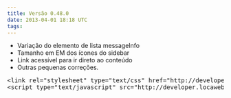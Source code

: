 ```yaml
---
title: Versão 0.48.0
date: 2013-04-01 18:18 UTC
tags:
---
```


*   Variação do elemento de lista messageInfo
*   Tamanho em EM dos ícones do sidebar
*   Link acessível para ir direto ao conteúdo
*   Outras pequenas correções.

<pre class="lang-html linenums prettyprint">&lt;link rel="stylesheet" type="text/css" href="http://developer.locaweb.com.br/assets/0.48.0/locastyle.css"&gt;
&lt;script type="text/javascript" src="http://developer.locaweb.com.br/assets/0.48.0/locastyle.js"&gt;&lt;/script&gt;</pre>
